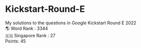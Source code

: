 # Kickstart-Round-E

My solutions to the questions in Google Kickstart Round E 2022
<br>
🌎 Word Rank : 3344
<br>
🇸🇬 Singapore Rank : 27
<br>
Points: 45

